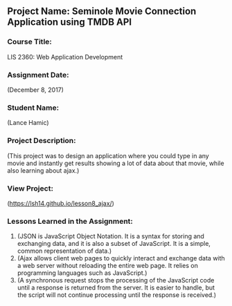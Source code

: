 ## Project Name:  Seminole Movie Connection Application using TMDB API

### Course Title:
LIS 2360:  Web Application Development

### Assignment Date:  
(December 8, 2017)

### Student Name:  
(Lance Hamic)

### Project Description:
(This project was to design an application where you could type in any movie and instantly get results showing a lot of data about that movie, while also learning about ajax.)

### View Project:
(https://lsh14.github.io/lesson8_ajax/)

### Lessons Learned in the Assignment:
1. (JSON is JavaScript Object Notation. It is a syntax for storing and exchanging data, and it is also a subset of JavaScript. It is a simple, common representation of data.)
2. (Ajax allows client web pages to quickly interact and exchange data with a web server without reloading the entire web page. It relies on programming languages such as JavaScript.)
3. (A synchronous request stops the processing of the JavaScript code until a response is returned from the server. It is easier to handle, but the script will not continue processing until the response is received.)
